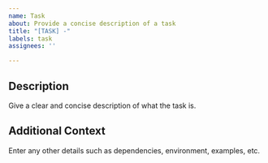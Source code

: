 ```yaml
---
name: Task
about: Provide a concise description of a task
title: "[TASK] -"
labels: task
assignees: ''

---
```


## Description
Give a clear and concise description of what the task is.

## Additional Context
Enter any other details such as dependencies, environment, examples, etc.
